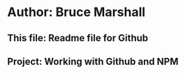 # Author: Bruce Marshall
## This file: Readme file for Github
## Project: Working with Github and NPM